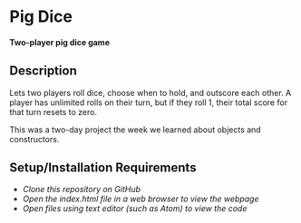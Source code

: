 # Pig Dice

#### Two-player pig dice game

## Description

Lets two players roll dice, choose when to hold, and outscore each other. A player has unlimited rolls on their turn, but if they roll 1, their total score for that turn resets to zero.

This was a two-day project the week we learned about objects and constructors.

## Setup/Installation Requirements

* _Clone this repository on GitHub_
* _Open the index.html file in a web browser to view the webpage_
* _Open files using text editor (such as Atom) to view the code_

